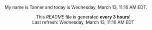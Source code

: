 My name is Tanner and today is Wednesday, March 13, 11:16 AM EDT.

<p align="center">This <i>README</i> file is generated <b>every 3 hours</b>!</br>Last refresh: Wednesday, March 13, 11:16 AM EDT<br /></p>
